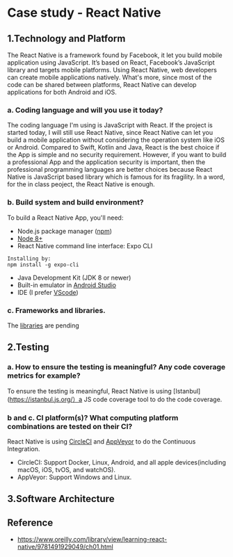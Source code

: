 # Case study - React Native

## 1.Technology and Platform
The React Native is a framework found by Facebook, it let you build mobile application using JavaScript. It’s based on React, Facebook’s JavaScript library and targets mobile platforms. Using React Native, web developers can create mobile applications natively. What's more, since most of the code can be shared between platforms, React Native can develop applications for both Android and iOS.
### a. Coding language and will you use it today?
The coding language I'm using is JavaScript with React. If the project is started today, I will still use React Native, since React Native can let you build a mobile application without considering the operation system like iOS or Android. Compared to Swift, Kotlin and Java, React is the best choice if the App is simple and no security requirement. However, if you want to build a professional App and the application security is important, then the professional programming languages are better choices because React Native is JavaScript based library which is famous for its fragility. In a word, for the in class peoject, the React Native is enough.
### b. Build system and build environment?
To build a React Native App, you'll need:
* Node.js package manager ([npm](https://www.npmjs.com/))
* [Node 8+](https://nodejs.org/en/download/)
* React Native command line interface: Expo CLI
```
Installing by:
npm install -g expo-cli
```
* Java Development Kit (JDK 8 or newer)
* Built-in emulator in [Android Studio](https://developer.android.com/studio/)
* IDE (I prefer [VScode](https://code.visualstudio.com/))
### c. Frameworks and libraries.
The [libraries](https://github.com/facebook/react-native) are pending

## 2.Testing
### a. How to ensure the testing is meaningful? Any code coverage metrics for example?
To ensure the testing is meaningful, React Native is using [Istanbul](https://istanbul.js.org/）a JS code coverage tool to do the code coverage.
### b and c. CI platform(s)? What computing platform combinations are tested on their CI?
React Native is using [CircleCI](https://circleci.com/) and [AppVeyor](https://www.appveyor.com/) to do the Continuous Integration.
* CircleCI: Support Docker, Linux, Android, and all apple devices(including macOS, iOS, tvOS, and watchOS).
* AppVeyor: Support Windows and Linux.

## 3.Software Architecture

## Reference
* https://www.oreilly.com/library/view/learning-react-native/9781491929049/ch01.html
